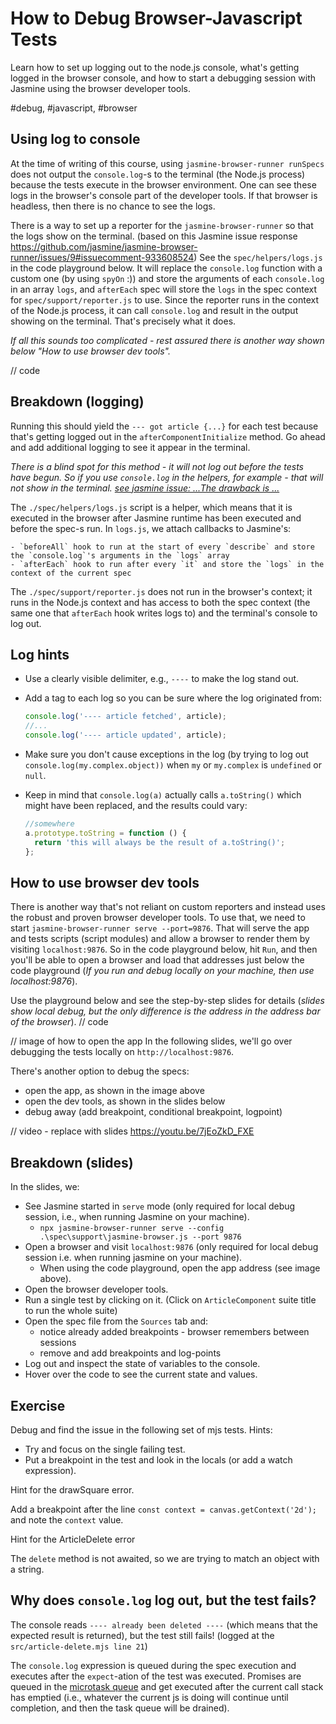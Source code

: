 # How to Debug Browser-Javascript Tests

Learn how to set up logging out to the node.js console, what's getting logged in the browser console, and how to start a debugging session with Jasmine using the browser developer tools.


#debug, #javascript, #browser

## Using log to console

At the time of writing of this course, using `jasmine-browser-runner runSpecs` does not output the `console.log`-s to the terminal (the Node.js process) because the tests execute in the browser environment. One can see these logs in the browser's console part of the developer tools. If that browser is headless, then there is no chance to see the logs.

There is a way to set up a reporter for the `jasmine-browser-runner` so that the logs show on the terminal. (based on this Jasmine issue response https://github.com/jasmine/jasmine-browser-runner/issues/9#issuecomment-933608524)
See the `spec/helpers/logs.js` in the code playground below. It will replace the `console.log` function with a custom one (by using `spyOn` :)) and store the arguments of each `console.log` in an array `logs`, and `afterEach` spec will store the `logs` in the spec context for `spec/support/reporter.js` to use. Since the reporter runs in the context of the Node.js process, it can call `console.log` and result in the output showing on the terminal. That's precisely what it does.

_If all this sounds too complicated - rest assured there is another way shown below "How to use browser dev tools"._

// code

## Breakdown (logging)

Running this should yield the `--- got article {...}` for each test because that's getting logged out in the `afterComponentInitialize` method. Go ahead and add additional logging to see it appear in the terminal.

_There is a blind spot for this method - it will not log out before the tests have begun. So if you use `console.log` in the helpers, for example - that will not show in the terminal. [see jasmine issue: ...The drawback is ...](https://github.com/jasmine/jasmine-browser-runner/issues/9#issuecomment-933608524)_

The `./spec/helpers/logs.js` script is a helper, which means that it is executed in the browser after Jasmine runtime has been executed and before the spec-s run. In `logs.js`, we attach callbacks to Jasmine's:

    - `beforeAll` hook to run at the start of every `describe` and store the `console.log`'s arguments in the `logs` array
    - `afterEach` hook to run after every `it` and store the `logs` in the context of the current spec

The `./spec/support/reporter.js` does not run in the browser's context; it runs in the Node.js context and has access to both the spec context (the same one that `afterEach` hook writes logs to) and the terminal's console to log out.

## Log hints

- Use a clearly visible delimiter, e.g., `----` to make the log stand out.
- Add a tag to each log so you can be sure where the log originated from:

  ```js
  console.log('---- article fetched', article);
  //...
  console.log('---- article updated', article);
  ```

- Make sure you don't cause exceptions in the log (by trying to log out `console.log(my.complex.object))` when `my` or `my.complex` is `undefined` or `null`.
- Keep in mind that `console.log(a)` actually calls `a.toString()` which might have been replaced, and the results could vary:

  ```js
  //somewhere
  a.prototype.toString = function () {
    return 'this will always be the result of a.toString()';
  };
  ```

## How to use browser dev tools

There is another way that's not reliant on custom reporters and instead uses the robust and proven browser developer tools. To use that, we need to start `jasmine-browser-runner serve --port=9876`. That will serve the app and tests scripts (script modules) and allow a browser to render them by visiting `localhost:9876`. So in the code playground below, hit `Run`, and then you'll be able to open a browser and load that addresses just below the code playground (_If you run and debug locally on your machine, then use localhost:9876_).

Use the playground below and see the step-by-step slides for details (_slides show local debug, but the only difference is the address in the address bar of the browser_).
// code

// image of how to open the app
In the following slides, we'll go over debugging the tests locally on `http://localhost:9876`.

There's another option to debug the specs:

- open the app, as shown in the image above
- open the dev tools, as shown in the slides below
- debug away (add breakpoint, conditional breakpoint, logpoint)

// video - replace with slides
https://youtu.be/7jEoZkD_FXE

## Breakdown (slides)

In the slides, we:

- See Jasmine started in `serve` mode (only required for local debug session, i.e., when running Jasmine on your machine).
  - `npx jasmine-browser-runner serve --config .\spec\support\jasmine-browser.js --port 9876`
- Open a browser and visit `localhost:9876` (only required for local debug session i.e. when running jasmine on your machine).
  - When using the code playground, open the app address (see image above).
- Open the browser developer tools.
- Run a single test by clicking on it. (Click on `ArticleComponent` suite title to run the whole suite)
- Open the spec file from the `Sources` tab and:
  - notice already added breakpoints - browser remembers between sessions
  - remove and add breakpoints and log-points
- Log out and inspect the state of variables to the console.
- Hover over the code to see the current state and values.

## Exercise

Debug and find the issue in the following set of mjs tests. Hints:

- Try and focus on the single failing test.
- Put a breakpoint in the test and look in the locals (or add a watch expression).

Hint for the drawSquare error.

Add a breakpoint after the line `const context = canvas.getContext('2d');` and note the `context` value.

Hint for the ArticleDelete error

The `delete` method is not awaited, so we are trying to match an object with a string.

## Why does `console.log` log out, but the test fails?

The console reads `---- already been deleted ----` (which means that the expected result is returned), but the test still fails! (logged at the `src/article-delete.mjs line 21`)

The `console.log` expression is queued during the spec execution and executes after the `expect`-ation of the test was executed. Promises are queued in the [microtask queue](https://www.youtube.com/watch?v=cCOL7MC4Pl0) and get executed after the current call stack has emptied (i.e., whatever the current js is doing will continue until completion, and then the task queue will be drained).
